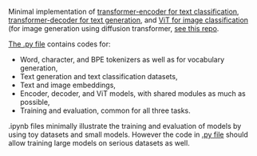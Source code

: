 Minimal implementation of [transformer-encoder for text classification](https://github.com/u84819482/Nano-transformer/blob/main/transformer_encoder_text_classification.ipynb), [transformer-decoder for text generation](https://github.com/u84819482/Nano-transformer/blob/main/transformer_decoder_text%20_generation.ipynb), and [ViT for image classification](https://github.com/u84819482/Nano-transformer/blob/main/vision_transformer_image_classification.ipynb) (for image generation using diffusion transformer, [see this repo](https://github.com/u84819482/Nano-diffusion). 

[The .py file](https://github.com/u84819482/Nano-transformer/blob/main/transformer_utils.py) contains codes for: 
- Word, character, and BPE tokenizers as well as for vocabulary generation,
- Text generation and text classification datasets,
- Text and image embeddings,
- Encoder, decoder, and ViT models, with shared modules as much as possible,
- Training and evaluation, common for all three tasks.

.ipynb files minimally illustrate the training and evaluation of models by using toy datasets and small models. However the code in [.py file](https://github.com/u84819482/Nano-transformer/blob/main/transformer_utils.py) should allow training large models on serious datasets as well.
